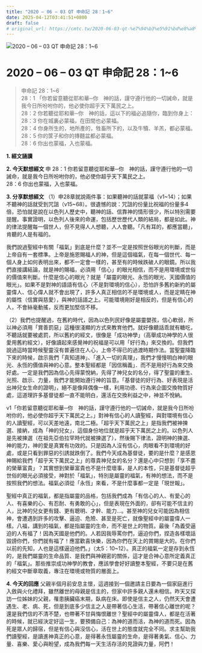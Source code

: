 ```yaml
---
title: "2020 – 06 – 03 QT 申命記 28：1~6"
date: 2025-04-12T03:41:51+0800
draft: false
# original_url: https://cmtc.tw/2020-06-03-qt-%e7%94%b3%e5%91%bd%e8%a8%98-28%ef%bc%9a16
---
```


![2020 – 06 – 03 QT 申命記 28：1\~6](/images/qt.jpg   "2020 – 06 – 03 QT 申命記 28：1\~6")

# 2020 – 06 – 03 QT 申命記 28：1\~6

> 申命記 28：1\~6  
> 28：1 「你若留意聽從耶和華─你　神的話，謹守遵行他的一切誡命，就是我今日所吩咐你的，他必使你超乎天下萬民之上。  
> 28：2 你若聽從耶和華─你　神的話，這以下的福必追隨你，臨到你身上：  
> 28：3 你在城裏必蒙福，在田間也必蒙福。  
> 28：4 你身所生的，地所產的，牲畜所下的，以及牛犢、羊羔，都必蒙福。  
> 28：5 你的筐子和你的摶麵盆都必蒙福。  
> 28：6 你出也蒙福，入也蒙福。

**1. 經文誦讀**

**2.  今天默想經文**
申 28：1 你若留意聽從耶和華─你　神的話，謹守遵行他的一切誡命，就是我今日所吩咐你的，他必使你超乎天下萬民之上。  
28：6 你出也蒙福，入也蒙福。

**3. 分享默想經文**
（1）申28章就說兩件事：如果聽神的話就蒙福（v1\~14）；如果不聽神的話就受到咒詛（v15\~68）。很遺憾的說：咒詛的份量比祝福的份量多4倍，恐怕就是說在以色列人歷史中，聽神的話、信靠神的情形很少，所以特別需要提醒。事實證明，以色列人後來的命運，包括歷世歷代人類的結局，都是如此。神的律法提醒每一個世人，但不見得人人想聽，人人會聽。「凡有耳的，都應當聽」，肯聽的人是有福的。

我們說過聖經中有關「福氣」到底是什麼？並不一定是按照世俗眼光的判斷，而是上帝自有一套標準。上帝是施恩賜福人的神，但是這個福氣，在每一個世代、每一個人身上如何表明出來，都不一定會一樣的，甚至有的時候跌破人的眼鏡。所以我們直接講結論，就是神的賜福，必須用「信心」的眼光相信，而不是用環境或世俗的價值來判斷。什麼是信心的眼光？就是「屬靈的眼光、永恆的眼光、天國價值的眼光」。如果不是對神的語語有信心（不是對環境的信心），恐怕許多舊約新約的屬靈偉人、信心偉人就不會出現了，許多人真正相信的不是環境或人，而是定睛在神的屬性（信實與慈愛），與神的話語之上。可能環境剛好是相反的，但是有信心的人，不會絲毫動搖，反而更加堅信不移。

（2）我們也提醒過，在舊約時代，因為以色列民好像是屬靈嬰孩，信心軟弱，所以神必須用「賞善罰惡」這種很淺顯的方式來教育他們。就好像聽話乖就有糖吃，不聽話就要被處罰，所以舊約的經文，很像是「成功神學」（高舉成功神學的人很愛用舊約經文），好像讀起來感覺神的祝福是可以用「好行為」來交換的。但我們說過這時當時候聖靈沒有普遍住在人心，上帝不得已的過渡時期作法。當聖靈降臨下來的時候，啟示我們「真知道神」、「進入一切的真理」，我們才慢慢明白神的眼光、永恆的價值與神的心意。整本聖經都是「因信稱義」．而不是用好行為來交換好處。一定是我們因為信心先得蒙悅納，先得了神兒女的名分，得了聖靈的重生、光照、啟示、力量，我們才能開始遵行神的旨意。「基督徒的好行為、好表現是活出神兒女生命的證明」，絕不是像拜偶像一樣，利用功德、行為來企圖交換物質好處，這道理許多基督徒都一直不能明白，還活在交換利益之中，神並不悅納。

v1「你若留意聽從耶和華─你　神的話，謹守遵行他的一切誡命，就是我今日所吩咐你的，他必使你超乎天下萬民之上。」對神有信心的人讀聖經，與對環境有信心的人讀聖經，可以天差地遠，南北二極。「超乎天下萬民之上」是指我們被神揀選、接納，成為「神的兒女」，這個身份地位就是超乎天下萬民之上的。以色列人是先被揀選（在祖先亞伯拉罕時代就被揀選了），然後賜下律法，證明神的揀選、神的能力，神的愛是真實有功效的。只是因為人沒有信心，肉眼看不到環境的好處，或是只看到罪惡的引誘就跌倒了。我們今天成為基督徒，要的是什麼？是感恩神賜給我們「超乎天下萬民之上」的尊貴神兒女的名分？還是心中只想到「享不盡的榮華富貴」？其實想到榮華富貴也不是什麼壞事，是人的本性，只是基督徒超乎世俗的眼光必須接受，神對於「福氣」，特別是屬靈的福氣，有神的想法，而不是按照我們的想法。福氣必須從「永恆」來看，不是什麼事都一定是「現世報」。

聖經中真正的福氣，都是指屬靈的品格，包括我們成為「有信心的人、有愛心的人、有喜樂的心、有忍耐、有勇敢的心」，但是表現在外面的，卻有可能不信主的人，比神的兒女更有錢、更有聰明、才幹、能力…。甚至神的兒女可能因為相信神，會遭遇到許多的攻擊、逼迫、危險、甚至是死亡，就像聖經中的屬靈偉人一樣。八福，講到的福氣，都是指屬靈的生命，而不是世上的物質。最後「為義受逼迫的人有福了！因為天國是他們的。人若因我辱罵你們，逼迫你們，捏造各樣壞話毀謗你們，你們就有福了！應當歡喜快樂，因為你們在天上的賞賜是大的。在你們以前的先知，人也是這樣逼迫他們。」（太5：10\~12）。真正的福氣一定是存到永恆的，是我們屬靈的生命品質、是我們與神親密的關係，這才是合神心意所定義真正的「福氣」。那些推崇成功神學的教會，應該學會好好讀整本聖經，不要只是在舊約經文中斷章取義，專注在環境或物質的層面上。

**4. 今天的回應**
父親半個月前安息主懷，這週接到一個邀請主日要為一個家庭進行入斂與火化禮拜，雖然離世的母親是信主的，但家中許多親人還未相信。昨天又探訪一位姊妹的父親，罹患胰臟癌末期，臥病在床。即使是信主之人，仍然天天會遭遇生、老、病、死，但是到底多少信主之人是帶著信心生活，帶著信心離世的呢？還是我們信的不清不楚，也帶著不甘與悔恨離世？聖經中的屬靈偉人，都是在活著的時候，就已經決定好這一生，要預備自己：為神的道而活，為神的道而死。因為死是眾人的歸宿，但是有信心與沒信心，活在世上的態度就完全不同。求主幫助我們讀聖經，是讀進神真正的心意，是得著永恆屬靈的生命，是得著勇氣、信心、力量、喜樂、愛心與盼望，成為我們每一天生活存活的見證與力量，阿們！

